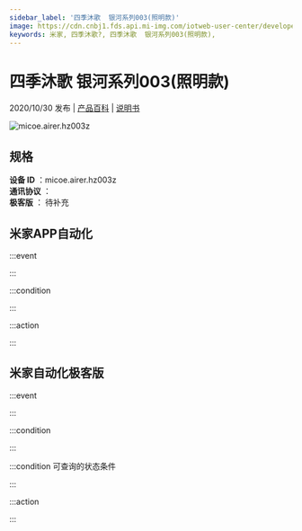 ```yaml
---
sidebar_label: '四季沐歌  银河系列003(照明款)'
image: https://cdn.cnbj1.fds.api.mi-img.com/iotweb-user-center/developer_1679048938687Z8itbhBB.png?GalaxyAccessKeyId=AKVGLQWBOVIRQ3XLEW&Expires=9223372036854775807&Signature=KhL2yWCtMcn/f9dKtZ1VoBxPeLE=
keywords: 米家, 四季沐歌?, 四季沐歌  银河系列003(照明款), 
---
```

# 四季沐歌  银河系列003(照明款)

2020/10/30 发布 | [产品百科](https://home.mi.com/webapp/content/baike/product/index.html?model=micoe.airer.hz003z/) | [说明书](https://home.mi.com/views/introduction.html?model=micoe.airer.hz003z&region=cn)

![micoe.airer.hz003z](https://cdn.cnbj1.fds.api.mi-img.com/iotweb-user-center/developer_1679048938687Z8itbhBB.png?GalaxyAccessKeyId=AKVGLQWBOVIRQ3XLEW&Expires=9223372036854775807&Signature=KhL2yWCtMcn/f9dKtZ1VoBxPeLE=)

## 规格  
> 
**设备 ID** ：micoe.airer.hz003z  
**通讯协议** ：  
**极客版**  ： 待补充 


## 米家APP自动化  

:::event  

:::

:::condition  

:::

:::action   

:::

## 米家自动化极客版  

:::event  

:::

:::condition  

:::

:::condition 可查询的状态条件  

:::

:::action  

:::

        
